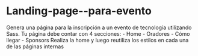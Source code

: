 # Landing-page--para-evento
Genera una página para la inscripción a un evento de tecnología utilizando Sass. Tu página debe contar con 4 secciones: - Home - Oradores - Cómo llegar - Sponsors Realiza la home y luego reutiliza los estilos en cada una de las páginas internas
